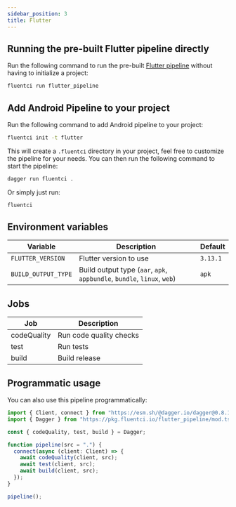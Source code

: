 ```yaml
---
sidebar_position: 3
title: Flutter
---
```


## Running the pre-built Flutter pipeline directly

Run the following command to run the pre-built [Flutter pipeline](https://github.com/fluent-ci-templates/flutter-pipeline) without having to initialize a project:

```bash
fluentci run flutter_pipeline
```

## Add Android Pipeline to your project

Run the following command to add Android pipeline to your project:

```bash
fluentci init -t flutter
```

This will create a `.fluentci` directory in your project, feel free to customize the pipeline for your needs.
You can then run the following command to start the pipeline:

```bash
dagger run fluentci .
```

Or simply just run:

```bash
fluentci
```
## Environment variables

| Variable            | Description            | Default  |
| ------------------- | ---------------------- | -------- |
| `FLUTTER_VERSION`   | Flutter version to use | `3.13.1` |
| `BUILD_OUTPUT_TYPE` | Build output type (`aar`, `apk`, `appbundle`, `bundle`, `linux`, `web`)      | `apk`    |


## Jobs

| Job          | Description             |
| ------------ | ----------------------- |
| codeQuality  | Run code quality checks |
| test         | Run tests               |
| build        | Build release           |

## Programmatic usage

You can also use this pipeline programmatically:

```ts
import { Client, connect } from "https://esm.sh/@dagger.io/dagger@0.8.1";
import { Dagger } from "https://pkg.fluentci.io/flutter_pipeline/mod.ts";

const { codeQuality, test, build } = Dagger;

function pipeline(src = ".") {
  connect(async (client: Client) => {
    await codeQuality(client, src);
    await test(client, src);
    await build(client, src);
  });
}

pipeline();
```
